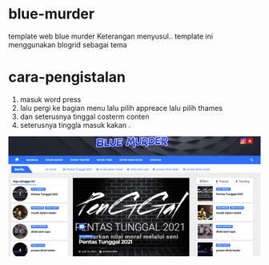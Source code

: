# blue-murder
template web blue murder Keterangan menyusul..
template ini menggunakan blogrid sebagai tema 

# cara-pengistalan

 1. masuk word press 
 2. lalu pergi ke bagian menu lalu pilih appreace lalu pilih thames 
 3. dan seterusnya tinggal costerm conten 
 4. seterusnya tinggla masuk kakan .

![contoh-gambar](https://github.com/Msalisianto190027/blue-murder/blob/main/2021-06-24_08-24.png)
